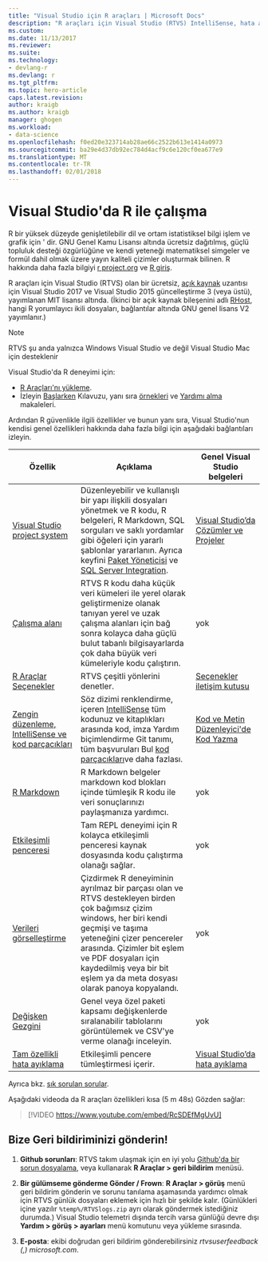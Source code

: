 ```yaml
---
title: "Visual Studio için R araçları | Microsoft Docs"
description: "R araçları için Visual Studio (RTVS) IntelliSense, hata ayıklama ve uzak çalışma alanları dahil olmak üzere birçok dil özellikleri sağlayan ücretsiz, açık kaynaklı bir uzantısıdır."
ms.custom: 
ms.date: 11/13/2017
ms.reviewer: 
ms.suite: 
ms.technology:
- devlang-r
ms.devlang: r
ms.tgt_pltfrm: 
ms.topic: hero-article
caps.latest.revision: 
author: kraigb
ms.author: kraigb
manager: ghogen
ms.workload:
- data-science
ms.openlocfilehash: f0ed20e323714ab28ae66c2522b613e1414a0973
ms.sourcegitcommit: ba29e4d37db92ec784d4acf9c6e120cf0ea677e9
ms.translationtype: MT
ms.contentlocale: tr-TR
ms.lasthandoff: 02/01/2018
---
```

# <a name="working-with-r-in-visual-studio"></a>Visual Studio'da R ile çalışma

R bir yüksek düzeyde genişletilebilir dil ve ortam istatistiksel bilgi işlem ve grafik için ' dir. GNU Genel Kamu Lisansı altında ücretsiz dağıtılmış, güçlü topluluk desteği özgürlüğüne ve kendi yeteneği matematiksel simgeler ve formül dahil olmak üzere yayın kaliteli çizimler oluşturmak bilinen. R hakkında daha fazla bilgiyi [r project.org](https://www.r-project.org/about.html) ve [R giriş](https://cran.r-project.org/doc/manuals/r-release/R-intro.html).

R araçları için Visual Studio (RTVS) olan bir ücretsiz, [açık kaynak](https://github.com/microsoft/RTVS) uzantısı için Visual Studio 2017 ve Visual Studio 2015 güncelleştirme 3 (veya üstü), yayımlanan MIT lisansı altında. (İkinci bir açık kaynak bileşenini adlı [RHost](https://github.com/microsoft/R-Host), hangi R yorumlayıcı ikili dosyaları, bağlantılar altında GNU genel lisans V2 yayımlanır.)

> [!Note]
> RTVS şu anda yalnızca Windows Visual Studio ve değil Visual Studio Mac için desteklenir

Visual Studio'da R deneyimi için:

- [R Araçları'nı yükleme](installing-r-tools-for-visual-studio.md).
- İzleyin [Başlarken](getting-started-with-r.md) Kılavuzu, yanı sıra [örnekleri](getting-started-samples.md) ve [Yardımı alma](getting-started-help.md) makaleleri.

Ardından R güvenlikle ilgili özellikler ve bunun yanı sıra, Visual Studio'nun kendisi genel özellikleri hakkında daha fazla bilgi için aşağıdaki bağlantıları izleyin.

| Özellik | Açıklama | Genel Visual Studio belgeleri | 
| --- | --- | --- |
| [Visual Studio project system](r-projects-in-visual-studio.md) | Düzenleyebilir ve kullanışlı bir yapı ilişkili dosyaları yönetmek ve R kodu, R belgeleri, R Markdown, SQL sorguları ve saklı yordamlar gibi öğeleri için yararlı şablonlar yararlanın. Ayrıca keyfini [Paket Yöneticisi](r-package-manager-in-visual-studio.md) ve [SQL Server Integration](integrating-sql-server-with-r.md).  | [Visual Studio’da Çözümler ve Projeler](../ide/solutions-and-projects-in-visual-studio.md) |
| [Çalışma alanı](r-workspaces-in-visual-studio.md) | RTVS R kodu daha küçük veri kümeleri ile yerel olarak geliştirmenize olanak tanıyan yerel ve uzak çalışma alanları için bağ sonra kolayca daha güçlü bulut tabanlı bilgisayarlarda çok daha büyük veri kümeleriyle kodu çalıştırın. | yok |
| [R Araçlar Seçenekler](options-for-r-tools-in-visual-studio.md) | RTVS çeşitli yönlerini denetler. | [Seçenekler iletişim kutusu](../ide/reference/options-dialog-box-visual-studio.md) |
| [Zengin düzenleme, IntelliSense ve kod parçacıkları](editing-r-code-in-visual-studio.md) | Söz dizimi renklendirme, içeren [IntelliSense](r-intellisense.md) tüm kodunuz ve kitaplıkları arasında kod, imza Yardım biçimlendirme Git tanımı, tüm başvuruları Bul [kod parçacıkları](code-snippets-for-r.md)ve daha fazlası. | [Kod ve Metin Düzenleyici'de Kod Yazma](../ide/writing-code-in-the-code-and-text-editor.md) |
| [R Markdown](rmarkdown-with-r-in-visual-studio.md) | R Markdown belgeler markdown kod blokları içinde tümleşik R kodu ile veri sonuçlarınızı paylaşmanıza yardımcı. | yok |
| [Etkileşimli penceresi](interactive-repl-for-r-in-visual-studio.md) | Tam REPL deneyimi için R kolayca etkileşimli penceresi kaynak dosyasında kodu çalıştırma olanağı sağlar. | yok |
| [Verileri görselleştirme](visualizing-data-with-r-in-visual-studio.md) | Çizdirmek R deneyiminin ayrılmaz bir parçası olan ve RTVS destekleyen birden çok bağımsız çizim windows, her biri kendi geçmişi ve taşıma yeteneğini çizer pencereler arasında. Çizimler bit eşlem ve PDF dosyaları için kaydedilmiş veya bir bit eşlem ya da meta dosyası olarak panoya kopyalandı.  | yok |
| [Değişken Gezgini](variable-explorer.md) | Genel veya özel paketi kapsamı değişkenlerde sıralanabilir tablolarını görüntülemek ve CSV'ye verme olanağı inceleyin. | yok |
| [Tam özellikli hata ayıklama](debugging-r-in-visual-studio.md) | Etkileşimli pencere tümleştirmesi içerir. | [Visual Studio’da hata ayıklama](../debugger/debugging-in-visual-studio.md) |

Ayrıca bkz. [sık sorulan sorular](faq.md).

Aşağıdaki videoda da R araçları özellikleri kısa (5 m 48s) Gözden sağlar:

> [!VIDEO https://www.youtube.com/embed/RcSDEfMgUvU]

## <a name="send-us-your-feedback"></a>Bize Geri bildiriminizi gönderin!

1. **Github sorunları**: RTVS takım ulaşmak için en iyi yolu [Github'da bir sorun dosyalama](https://github.com/Microsoft/RTVS/issues), veya kullanarak **R Araçlar > geri bildirim** menüsü.

1. **Bir gülümseme gönderme Gönder / Frown**: **R Araçlar > görüş** menü geri bildirim gönderin ve sorunu tanılama aşamasında yardımcı olmak için RTVS günlük dosyaları eklemek için hızlı bir şekilde kalır. (Günlükleri içine yazılır `%temp%/RTVSlogs.zip` ayrı olarak göndermek istediğiniz durumda.) Visual Studio telemetri dışında tercih varsa günlüğü devre dışı **Yardım > görüş > ayarları** menü komutunu veya yükleme sırasında.

1. **E-posta**: ekibi doğrudan geri bildirim gönderebilirsiniz *rtvsuserfeedback (,) microsoft.com*.
